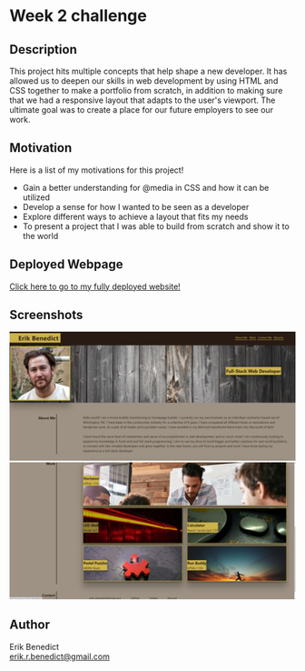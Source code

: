 # Week 2 challenge

## Description

This project hits multiple concepts that help shape a new developer. It has allowed us to deepen our skills in web development by using HTML and CSS together to make a portfolio from scratch, in addition to making sure that we had a responsive layout that adapts to the user's viewport. The ultimate goal was to create a place for our future employers to see our work.

## Motivation

Here is a list of my motivations for this project!

- Gain a better understanding for @media in CSS and how it can be utilized
- Develop a sense for how I wanted to be seen as a developer
- Explore different ways to achieve a layout that fits my needs
- To present a project that I was able to build from scratch and show it to the world

## Deployed Webpage

[Click here to go to my fully deployed website!](https://erikbenedict.github.io/portfolio/)

## Screenshots

![alt text](./assets/images/Screenshot-1.png)
![alt text](./assets/images/Screenshot-2.png)

## Author

Erik Benedict <br/>
erik.r.benedict@gmail.com
